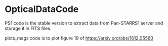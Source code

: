 # OpticalDataCode

PS1 code is the stable version to extract data from Pan-STARRS1 server and storage it in FITS files.

plots_mags code is to plot figure 19 of https://arxiv.org/abs/1612.05560

